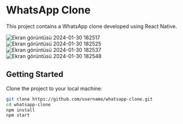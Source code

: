 
# WhatsApp Clone

This project contains a WhatsApp clone developed using React Native.



![Ekran görüntüsü 2024-01-30 182517](https://github.com/cngzhn06/ReactNative-WhatsAppClone/assets/95685025/9dc2d56f-4654-4e1c-88eb-e6e5337eda21)
![Ekran görüntüsü 2024-01-30 182525](https://github.com/cngzhn06/ReactNative-WhatsAppClone/assets/95685025/04bc5c11-173a-4da4-93ea-f3f219c92b0c)
![Ekran görüntüsü 2024-01-30 182537](https://github.com/cngzhn06/ReactNative-WhatsAppClone/assets/95685025/fb1438c8-10b2-4ed9-a992-54cedf821a8e)
![Ekran görüntüsü 2024-01-30 182548](https://github.com/cngzhn06/ReactNative-WhatsAppClone/assets/95685025/8d54a742-f03a-4094-b29c-4d0d0ae9a7d2)

## Getting Started

Clone the project to your local machine:

```bash
git clone https://github.com/username/whatsapp-clone.git
cd whatsapp-clone
npm install
npm start

